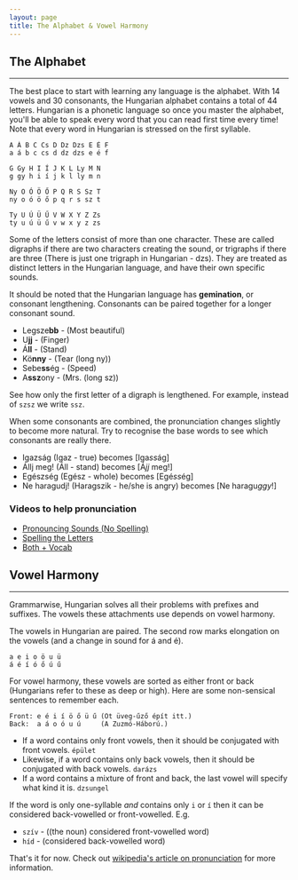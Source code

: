 ```yaml
---
layout: page
title: The Alphabet & Vowel Harmony
---
```


## The Alphabet
---

The best place to start with learning any language is the alphabet. With 14 vowels and 30 consonants,
the Hungarian alphabet contains a total of 44 letters. Hungarian is a phonetic language so once you master the alphabet, you'll be able to speak
every word that you can read first time every time! Note that every word in Hungarian is stressed on the first syllable.

```
A Á B C Cs D Dz Dzs E É F
a á b c cs d dz dzs e é f

G Gy H I Í J K L Ly M N
g gy h i í j k l ly m n

Ny O Ó Ö Ő P Q R S Sz T 
ny o ó ö ő p q r s sz t  

Ty U Ú Ü Ű V W X Y Z Zs
ty u ú ü ű v w x y z zs
```
Some of the letters consist of more than one character. These are called digraphs if there are two characters creating the sound, or trigraphs if there are three (There is just one trigraph in Hungarian - dzs). They are treated as distinct letters in the Hungarian language, and have their own specific sounds.

It should be noted that the Hungarian language has **gemination**, or consonant lengthening.
Consonants can be paired together for a longer consonant sound. 

* Legsze**bb** - (Most beautiful)
* U**jj** - (Finger)
* Á**ll** - (Stand)
* Kö**nny** - (Tear (long ny))
* Sebe**ss**ég - (Speed)
* A**ssz**ony - (Mrs. (long sz))

See how only the first letter of a digraph is lengthened. For example, instead of `szsz` we write `ssz`.

When some consonants are combined, the pronunciation changes slightly to become more natural. Try to recognise the base words to see which consonants are really there.

* Igazság (Igaz - true) becomes [Iga*ss*ág]
* Állj meg! (Áll - stand) becomes [Á*jj* meg!]
* Egészség (Egész - whole) becomes [Egé*ss*ég] 
* Ne haragudj! (Haragszik - he/she is angry) becomes [Ne haragu*ggy*!]

### Videos to help pronunciation

* [Pronouncing Sounds (No Spelling)](https://www.youtube.com/watch?v=tjSQ3E1zSxo)
* [Spelling the Letters](https://www.youtube.com/watch?v=Wll1C4_JVCo)
* [Both + Vocab](https://www.youtube.com/watch?v=UusKeY47FPc)

## Vowel Harmony
---

Grammarwise, Hungarian solves all their problems with prefixes and suffixes. The vowels these attachments use depends on vowel harmony. 

The vowels in Hungarian are paired. The second row marks elongation on the vowels (and a change in sound for á and é).
```
a e i o ö u ü
á é í ó ő ú ű
```

For vowel harmony, these vowels are sorted as either front or back (Hungarians refer to these as deep or high). Here are some non-sensical sentences to remember each.

```
Front: e é i í ö ő ü ű (Öt üveg-űző épít itt.)
Back:  a á o ó u ú     (A Zuzmó-Háború.)
```

* If a word contains only front vowels, then it should be conjugated with front vowels. `épület`
* Likewise, if a word contains only back vowels, then it should be conjugated with back vowels. `darázs`
* If a word contains a mixture of front and back, the last vowel will specify what kind it is. `dzsungel`

If the word is only one-syllable *and* contains only `i` or `í` then it can be considered back-vowelled or front-vowelled. E.g.

* `szív` - ((the noun) considered front-vowelled word)
* `híd` - (considered back-vowelled word)

That's it for now. Check out [wikipedia's article on pronunciation](https://en.wiktionary.org/wiki/Appendix:Hungarian_pronunciation_assimilation) for more information.
